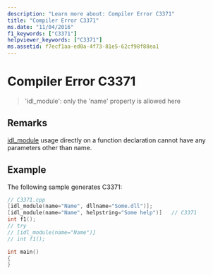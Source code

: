 ```yaml
---
description: "Learn more about: Compiler Error C3371"
title: "Compiler Error C3371"
ms.date: "11/04/2016"
f1_keywords: ["C3371"]
helpviewer_keywords: ["C3371"]
ms.assetid: f7ecf1aa-ed0a-4f73-81e5-62cf98f88ea1
---
```

# Compiler Error C3371

> 'idl_module': only the 'name' property is allowed here

## Remarks

[idl_module](../../windows/attributes/idl-module.md) usage directly on a function declaration cannot have any parameters other than name.

## Example

The following sample generates C3371:

```cpp
// C3371.cpp
[idl_module(name="Name", dllname="Some.dll")];
[idl_module(name="Name", helpstring="Some help")]   // C3371
int f1();
// try
// [idl_module(name="Name")]
// int f1();

int main()
{
}
```
